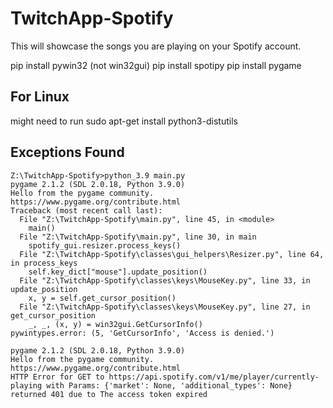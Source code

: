 # TwitchApp-Spotify
This will showcase the songs you are playing on your Spotify account.

pip install pywin32 (not win32gui)
pip install spotipy
pip install pygame


## For Linux
might need to run sudo apt-get install python3-distutils

## Exceptions Found

```
Z:\TwitchApp-Spotify>python_3.9 main.py
pygame 2.1.2 (SDL 2.0.18, Python 3.9.0)
Hello from the pygame community. https://www.pygame.org/contribute.html
Traceback (most recent call last):
  File "Z:\TwitchApp-Spotify\main.py", line 45, in <module>
    main()
  File "Z:\TwitchApp-Spotify\main.py", line 30, in main
    spotify_gui.resizer.process_keys()
  File "Z:\TwitchApp-Spotify\classes\gui_helpers\Resizer.py", line 64, in process_keys
    self.key_dict["mouse"].update_position()
  File "Z:\TwitchApp-Spotify\classes\keys\MouseKey.py", line 33, in update_position
    x, y = self.get_cursor_position()
  File "Z:\TwitchApp-Spotify\classes\keys\MouseKey.py", line 27, in get_cursor_position
    _, _, (x, y) = win32gui.GetCursorInfo()
pywintypes.error: (5, 'GetCursorInfo', 'Access is denied.')

pygame 2.1.2 (SDL 2.0.18, Python 3.9.0)
Hello from the pygame community. https://www.pygame.org/contribute.html
HTTP Error for GET to https://api.spotify.com/v1/me/player/currently-playing with Params: {'market': None, 'additional_types': None} returned 401 due to The access token expired
```

